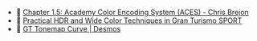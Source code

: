 

- 🔗 [Chapter 1.5: Academy Color Encoding System (ACES) - Chris Brejon](https://chrisbrejon.com/cg-cinematography/chapter-1-5-academy-color-encoding-system-aces/)
- 📖 [Practical HDR and Wide Color Techniques in Gran Turismo SPORT](http://cdn2.gran-turismo.com/data/www/pdi_publications/PracticalHDRandWCGinGTS_20181222.pdf)
- 🔗 [GT Tonemap Curve | Desmos](https://www.desmos.com/calculator/lojift1sad?lang=zh-CN)